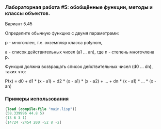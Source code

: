 ### Лабораторная работа #5: обобщённые функции, методы и классы объектов. ###

Вариант 5.45

Определите обычную функцию с двумя параметрами:

p - многочлен, т.е. экземпляр класса polynom,

a - список действительных чисел (a1 ... an), где n - степень многочлена p.

Функция должна возвращать список действительных чисел (d0 ... dn), таких что:

P(х) = d0 + d1 * (x - a1) + d2 * (x - a1) * (x - a2) + ... + dn * (x - a1) * ... * (x - an)


### Примеры использования ###
```lisp
(load (compile-file "main.lisp"))
(58.339996 44.8 5)
(13 6 3 1)
(14724 -2454 200 -52 8 -2)
```
